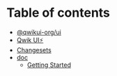 # Table of contents

* [@qwikui-org/ui](README.md)
* [Qwik UI⚡️](<README (1).md>)
* [Changesets](.changeset/README.md)
* [doc](doc/README.md)
  * [Getting Started](doc/index.md)
